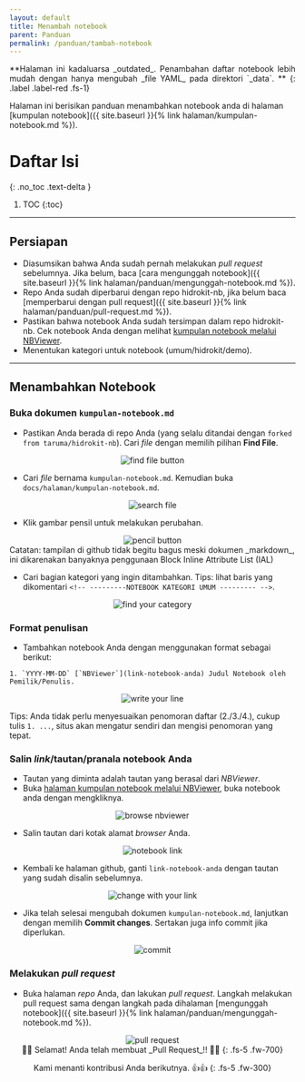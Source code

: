 ```yaml
---
layout: default
title: Menambah notebook
parent: Panduan
permalink: /panduan/tambah-notebook
---
```


<div align="justify" markdown="1">
**Halaman ini kadaluarsa _outdated_. Penambahan daftar notebook lebih mudah dengan hanya mengubah _file YAML_ pada direktori `_data`. **
{: .label .label-red .fs-1}
</div>

Halaman ini berisikan panduan menambahkan notebook anda di halaman [kumpulan notebook]({{ site.baseurl }}{% link halaman/kumpulan-notebook.md %}).

# Daftar Isi
{: .no_toc .text-delta }

1. TOC
{:toc}

---
## Persiapan

- Diasumsikan bahwa Anda sudah pernah melakukan _pull request_ sebelumnya. Jika belum, baca [cara mengunggah notebook]({{ site.baseurl }}{% link halaman/panduan/mengunggah-notebook.md %}).
- Repo Anda sudah diperbarui dengan repo hidrokit-nb, jika belum baca [memperbarui dengan pull request]({{ site.baseurl }}{% link halaman/panduan/pull-request.md %}).
- Pastikan bahwa notebook Anda sudah tersimpan dalam repo hidrokit-nb. Cek notebook Anda dengan melihat [kumpulan notebook melalui NBViewer](https://nbviewer.jupyter.org/github/taruma/hidrokit-nb/tree/master/notebook/).
- Menentukan kategori untuk notebook (umum/hidrokit/demo).

---
## Menambahkan Notebook

### Buka dokumen `kumpulan-notebook.md`

- Pastikan Anda berada di repo Anda (yang selalu ditandai dengan `forked from taruma/hidrokit-nb`). Cari _file_ dengan memilih pilihan **Find File**.

<div align="center">
    <img src="{{ site.baseurl }}/assets/images/panduan/tambah_00.png" alt="find file button"><br>
</div>

- Cari _file_ bernama `kumpulan-notebook.md`. Kemudian buka `docs/halaman/kumpulan-notebook.md`.

<div align="center">
    <img src="{{ site.baseurl }}/assets/images/panduan/tambah_01.png" alt="search file"><br>
</div>

- Klik gambar pensil untuk melakukan perubahan.

<div align="center">
    <img src="{{ site.baseurl }}/assets/images/panduan/tambah_02.png" alt="pencil button"><br>
</div>
Catatan: tampilan di github tidak begitu bagus meski dokumen _markdown_, ini dikarenakan banyaknya penggunaan Block Inline Attribute List (IAL)

- Cari bagian kategori yang ingin ditambahkan. Tips: lihat baris yang dikomentari `<!-- ---------NOTEBOOK KATEGORI UMUM --------- -->`. 

<div align="center">
    <img src="{{ site.baseurl }}/assets/images/panduan/tambah_03.png" alt="find your category"><br>
</div>

### Format penulisan

- Tambahkan notebook Anda dengan menggunakan format sebagai berikut:

```
1. `YYYY-MM-DD` [`NBViewer`](link-notebook-anda) Judul Notebook oleh Pemilik/Penulis.
```
<div align="center">
    <img src="{{ site.baseurl }}/assets/images/panduan/tambah_06.png" alt="write your line"><br>
</div>

Tips: Anda tidak perlu menyesuaikan penomoran daftar (2./3./4.), cukup tulis `1. ...`, situs akan mengatur sendiri dan mengisi penomoran yang tepat.

### Salin _link_/tautan/pranala notebook Anda

- Tautan yang diminta adalah tautan yang berasal dari *NBViewer*.
- Buka [halaman kumpulan notebook melalui NBViewer](https://nbviewer.jupyter.org/github/taruma/hidrokit-nb/tree/master/notebook/), buka notebook anda dengan mengkliknya.

<div align="center">
    <img src="{{ site.baseurl }}/assets/images/panduan/tambah_04.png" alt="browse nbviewer"><br>
</div>

- Salin tautan dari kotak alamat _browser_ Anda.

<div align="center">
    <img src="{{ site.baseurl }}/assets/images/panduan/tambah_05.png" alt="notebook link"><br>
</div>

- Kembali ke halaman github, ganti `link-notebook-anda` dengan tautan yang sudah disalin sebelumnya.

<div align="center">
    <img src="{{ site.baseurl }}/assets/images/panduan/tambah_07.png" alt="change with your link"><br>
</div>

- Jika telah selesai mengubah dokumen `kumpulan-notebook.md`, lanjutkan dengan memilih **Commit changes**. Sertakan juga info commit jika diperlukan.

<div align="center">
    <img src="{{ site.baseurl }}/assets/images/panduan/tambah_08.png" alt="commit"><br>
</div>

### Melakukan _pull request_

- Buka halaman _repo_ Anda, dan lakukan _pull request_. Langkah melakukan pull request sama dengan langkah pada dihalaman [mengunggah notebook]({{ site.baseurl }}{% link halaman/panduan/mengunggah-notebook.md %}).

<div align="center">
    <img src="{{ site.baseurl }}/assets/images/panduan/tambah_09.png" alt="pull request"><br>
</div>

<div align="center" markdown="1">
🎉🎊 Selamat! Anda telah membuat _Pull Request_!! 🎊🎉
{: .fs-5 .fw-700}

Kami menanti kontribusi Anda berikutnya. 👍👍 
{: .fs-5 .fw-300}
</div>

